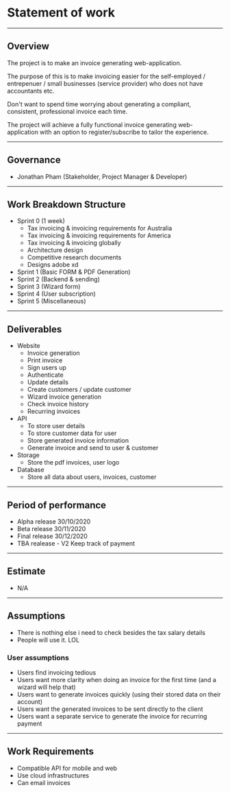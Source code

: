 # Statement of work

---
## Overview
The project is to make an invoice generating web-application. 

The purpose of this is to make invoicing easier for the self-employed / entrepenuer / small businesses (service provider) who does not have accountants etc. 

Don't want to spend time worrying about generating a compliant, consistent, professional invoice each time.

The project will achieve a fully functional invoice generating web-application with an option to register/subscribe to tailor the experience. 

---
## Governance 
- Jonathan Pham (Stakeholder, Project Manager & Developer)

---
## Work Breakdown Structure
- Sprint 0 (1 week)
  - Tax invoicing & invoicing requirements for Australia
  - Tax invoicing & invoicing requirements for America
  - Tax invoicing & invoicing globally
  - Architecture design
  - Competitive research documents 
  - Designs adobe xd 
- Sprint 1 (Basic FORM & PDF Generation) 
- Sprint 2 (Backend & sending)
- Sprint 3 (Wizard form)
- Sprint 4 (User subscription)
- Sprint 5 (Miscellaneous)

---
## Deliverables 
- Website
  - Invoice generation 
  - Print invoice 
  - Sign users up
  - Authenticate
  - Update details
  - Create customers / update customer
  - Wizard invoice generation
  - Check invoice history
  - Recurring invoices
- API 
  - To store user details
  - To store customer data for user 
  - Store generated invoice information  
  - Generate invoice and send to user & customer 
- Storage 
  - Store the pdf invoices, user logo 
- Database 
  - Store all data about users, invoices, customer

---
## Period of performance 
- Alpha release 30/10/2020
- Beta release 30/11/2020
- Final release 30/12/2020
- TBA realease - V2 Keep track of payment

---
## Estimate
- N/A

---
## Assumptions 
- There is nothing else i need to check besides the tax salary details
- People will use it. LOL

### User assumptions
- Users find invoicing tedious 
- Users want more clarity when doing an invoice for the first time (and a wizard will help that) 
- Users want to generate invoices quickly (using their stored data on their account)
- Users want the generated invoices to be sent directly to the client 
- Users want a separate service to generate the invoice for recurring payment

---
## Work Requirements 
- Compatible API for mobile and web 
- Use cloud infrastructures 
- Can email invoices